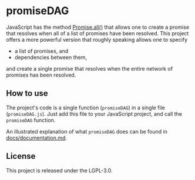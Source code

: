 # promiseDAG

JavaScript has the method [Promise.all()](https://developer.mozilla.org/en-US/docs/Web/JavaScript/Reference/Global_Objects/Promise/all)
that allows one to create a promise that resolves when all of a list of promises have been resolved.
This project offers a more powerful version that roughly speaking allows one to specify

- a list of promises, and
- dependencies between them,

and create a single promise that resolves when the entire network of promises has been resolved.

## How to use

The project's code is a single function (`promiseDAG`) in a single file (`promiseDAG.js`).
Just add this file to your JavaScript project, and call the `promiseDAG` function.

An illustrated explanation of what `promiseDAG` does can be found in [docs/documentation.md](docs/documentation.md).

## License

This project is released under the LGPL-3.0.
